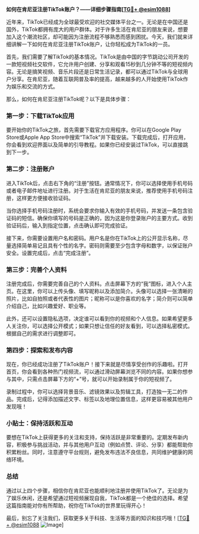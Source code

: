 **如何在肯尼亚注册TikTok账户？——详细步骤指南[[TG💪+ @esim1088](https://t.me/s/esim1088)]**

近年来，TikTok已经成为全球最受欢迎的社交媒体平台之一。无论是在中国还是国外，TikTok都拥有庞大的用户群体。对于许多生活在肯尼亚的朋友来说，想要加入这个潮流社区，却可能因为注册流程不够熟悉而感到困扰。今天，我们就来详细讲解一下如何在肯尼亚注册TikTok账户，让你轻松成为TikTok的一员。

首先，我们需要了解TikTok的基本情况。TikTok是由中国的字节跳动公司开发的一款短视频社交软件，它允许用户创建、分享和观看15秒到几分钟不等的短视频内容。无论是搞笑视频、音乐片段还是日常生活记录，都可以通过TikTok与全球用户分享。在肯尼亚，随着互联网普及率的提高，越来越多的人开始使用TikTok作为娱乐和交流的方式。

那么，如何在肯尼亚注册TikTok呢？以下是具体步骤：

### 第一步：下载TikTok应用

要开始你的TikTok之旅，首先需要下载官方应用程序。你可以在Google Play Store或Apple App Store中搜索“TikTok”并下载安装。下载完成后，打开应用，你会看到欢迎界面以及简单的引导教程。如果你已经安装过TikTok，可以直接跳到下一步。

### 第二步：注册账户

进入TikTok后，点击右下角的“注册”按钮。通常情况下，你可以选择使用手机号码或者电子邮件地址进行注册。对于生活在肯尼亚的朋友来说，推荐使用手机号码注册，这样更方便接收验证码。

当你选择手机号码注册时，系统会要求你输入有效的手机号码，并发送一条包含验证码的短信。确保你填写的号码是正确的，因为这是你登录账户的主要方式。收到验证码后，输入到指定位置，点击确认即可完成验证。

接下来，你需要设置用户名和密码。用户名是你在TikTok上的公开显示名称，尽量选择简单易记且具有个性的名字。密码则需要至少包含字母和数字，以保证账户安全。设置完成后，点击“完成注册”。

### 第三步：完善个人资料

注册完成后，你需要完善自己的个人资料。点击屏幕下方的“我”图标，进入个人主页。在这里，你可以上传头像、填写昵称以及添加简介。头像可以选择一张清晰的照片，比如自拍照或者代表性的图片；昵称可以是你喜欢的名字；简介则可以简单介绍自己，比如兴趣爱好、职业等。

此外，还可以设置隐私选项，决定谁可以看到你的视频和个人信息。如果希望更多人关注你，可以选择公开模式；如果只想让信任的好友看到，可以选择私密模式。根据自己的需求进行调整即可。

### 第四步：探索和发布内容

现在，你已经成功注册了TikTok账户！接下来就是尽情享受创作的乐趣啦。打开首页，你会看到各种热门视频流，可以通过滑动屏幕浏览不同的内容。如果你想参与其中，只需点击屏幕下方的“+”号，就可以开始录制属于你的短视频了。

录制过程中，你可以选择背景音乐、滤镜效果以及剪辑工具，打造独一无二的作品。完成后，记得添加描述文字、标签以及地理位置信息，这样更容易被其他用户发现哦！

### 小贴士：保持活跃和互动

要想在TikTok上获得更多的关注和支持，保持活跃是非常重要的。定期发布新内容，积极参与挑战活动，并与其他用户互动（例如点赞、评论、分享）都能帮助你积累粉丝。同时，注意遵守平台规则，避免发布违法不良信息，共同维护健康的网络环境。

### 总结

通过以上四个步骤，相信你在肯尼亚也能顺利地注册并使用TikTok了。无论是为了娱乐休闲，还是希望通过短视频展现自我，TikTok都是一个绝佳的选择。希望这篇指南能对你有所帮助，祝你在TikTok的世界里玩得开心！

最后，别忘了关注我们，获取更多关于科技、生活等方面的知识和技巧哦！[[TG💪+ @esim1088](https://t.me/s/esim1088) ![Image](https://i.postimg.cc/4NQfJmqS/Snipaste-2025-05-13-00-14-12.png)]